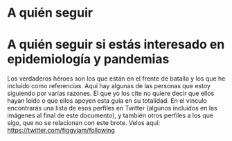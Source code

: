 # A quién seguir

# A quién seguir si estás interesado en epidemiología y pandemias

Los verdaderos héroes son los que están en el frente de batalla y los que he incluido como referencias. Aquí hay algunas de las personas que estoy siguiendo por varias razones. El que yo los cite no quiere decir que ellos hayan leído o que ellos apoyen esta guía en su totalidad. En el vínculo encontrarás una lista de esos perfiles en Twitter (algunos incluidos en las imágenes al final de este documento), y también otros perfiles a los que sigo, que no se relacionan con este brote. Velos aquí: https://twitter.com/figgyjam/following
